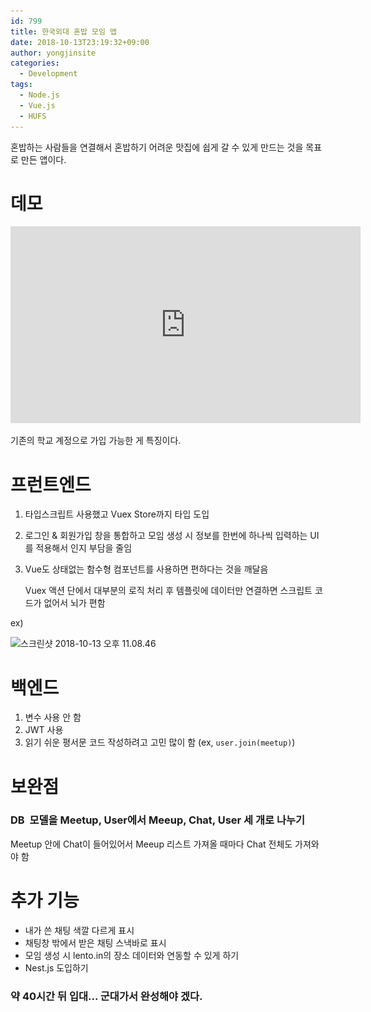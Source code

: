 ```yaml
---
id: 799
title: 한국외대 혼밥 모임 앱
date: 2018-10-13T23:19:32+09:00
author: yongjinsite
categories:
  - Development
tags:
  - Node.js
  - Vue.js
  - HUFS
---
```


혼밥하는 사람들을 연결해서 혼밥하기 어려운 맛집에 쉽게 갈 수 있게 만드는 것을 목표로 만든 앱이다.

# 데모

<iframe width="560" height="315" src="https://www.youtube.com/embed/-3JtuM06FBE" frameborder="0" allow="accelerometer; autoplay; encrypted-media; gyroscope; picture-in-picture" allowfullscreen></iframe>

기존의 학교 계정으로 가입 가능한 게 특징이다.
# 프런트엔드

1. 타입스크립트 사용했고 Vuex Store까지 타입 도입

2. 로그인 & 회원가입 창을 통합하고 모임 생성 시 정보를 한번에 하나씩 입력하는 UI를 적용해서 인지 부담을 줄임

3. Vue도 상태없는 함수형 컴포넌트를 사용하면 편하다는 것을 깨달음

   Vuex 액션 단에서 대부분의 로직 처리 후 템플릿에 데이터만 연결하면 스크립트 코드가 없어서 뇌가 편함

  ex)
  
  <img class="alignnone size-full wp-image-801" src="https://raw.githubusercontent.com/16Yongjin/16Yongjin.github.io/master/wp-content/uploads/2018/10/e18489e185b3e1848fe185b3e18485e185b5e186abe18489e185a3e186ba-2018-10-13-e1848be185a9e18492e185ae-11-08-46.png" alt="스크린샷 2018-10-13 오후 11.08.46" width="1076" height="886" srcset="https://raw.githubusercontent.com/16Yongjin/16Yongjin.github.io/master/wp-content/uploads/2018/10/e18489e185b3e1848fe185b3e18485e185b5e186abe18489e185a3e186ba-2018-10-13-e1848be185a9e18492e185ae-11-08-46.png 1076w, https://raw.githubusercontent.com/16Yongjin/16Yongjin.github.io/master/wp-content/uploads/2018/10/e18489e185b3e1848fe185b3e18485e185b5e186abe18489e185a3e186ba-2018-10-13-e1848be185a9e18492e185ae-11-08-46-300x247.png 300w, https://raw.githubusercontent.com/16Yongjin/16Yongjin.github.io/master/wp-content/uploads/2018/10/e18489e185b3e1848fe185b3e18485e185b5e186abe18489e185a3e186ba-2018-10-13-e1848be185a9e18492e185ae-11-08-46-768x632.png 768w, https://raw.githubusercontent.com/16Yongjin/16Yongjin.github.io/master/wp-content/uploads/2018/10/e18489e185b3e1848fe185b3e18485e185b5e186abe18489e185a3e186ba-2018-10-13-e1848be185a9e18492e185ae-11-08-46-1024x843.png 1024w, https://raw.githubusercontent.com/16Yongjin/16Yongjin.github.io/master/wp-content/uploads/2018/10/e18489e185b3e1848fe185b3e18485e185b5e186abe18489e185a3e186ba-2018-10-13-e1848be185a9e18492e185ae-11-08-46-1000x823.png 1000w, https://raw.githubusercontent.com/16Yongjin/16Yongjin.github.io/master/wp-content/uploads/2018/10/e18489e185b3e1848fe185b3e18485e185b5e186abe18489e185a3e186ba-2018-10-13-e1848be185a9e18492e185ae-11-08-46-364x300.png 364w" sizes="(max-width: 1076px) 100vw, 1076px" />

# 백엔드

1. 변수 사용 안 함
2. JWT 사용
3. 읽기 쉬운 평서문 코드 작성하려고 고민 많이 함 (ex, `user.join(meetup)`)

# 보완점

### DB  모델을 Meetup, User에서 Meeup, Chat, User 세 개로 나누기
  
Meetup 안에 Chat이 들어있어서 Meeup 리스트 가져올 때마다 Chat 전체도 가져와야 함

# 추가 기능

- 내가 쓴 채팅 색깔 다르게 표시
- 채팅창 밖에서 받은 채팅 스낵바로 표시
- 모임 생성 시 lento.in의 장소 데이터와 연동할 수 있게 하기
- Nest.js 도입하기

### 약 40시간 뒤 입대... 군대가서 완성해야 겠다.
